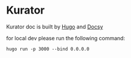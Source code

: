 # Kurator

Kurator doc is built by [Hugo](https://gohugo.io/) and [Docsy](https://www.docsy.dev/)

for local dev please run the following command:

```console
hugo run -p 3000 --bind 0.0.0.0
```
